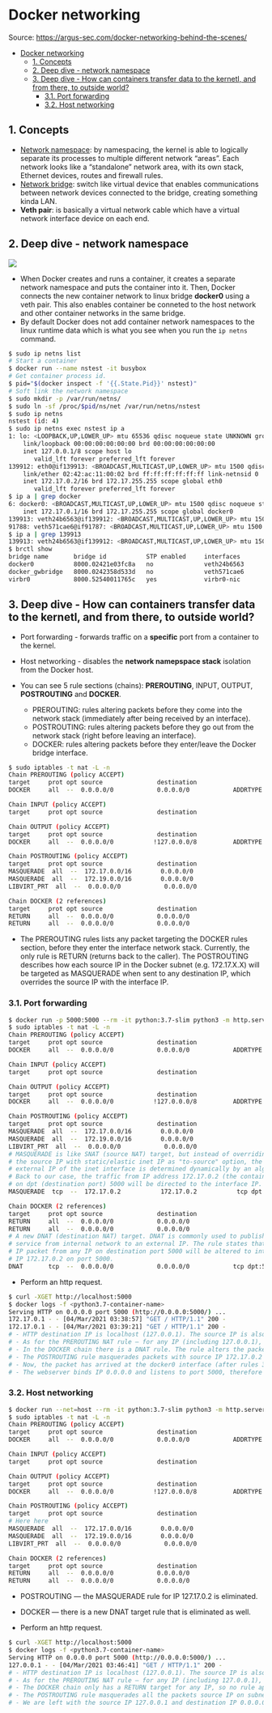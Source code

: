 # Docker networking

Source: https://argus-sec.com/docker-networking-behind-the-scenes/

- [Docker networking](#docker-networking)
  - [1. Concepts](#1-concepts)
  - [2. Deep dive - network namespace](#2-deep-dive---network-namespace)
  - [3. Deep dive - How can containers transfer data to the kernetl, and from there, to outside world?](#3-deep-dive---how-can-containers-transfer-data-to-the-kernetl-and-from-there-to-outside-world)
    - [3.1. Port forwarding](#31-port-forwarding)
    - [3.2. Host networking](#32-host-networking)

## 1. Concepts

- [Network namespace](https://man7.org/linux/man-pages/man8/ip-netns.8.html): by namespacing, the kernel is able to logically separate its processes to multiple different network “areas”. Each network looks like a “standalone” network area, with its own stack, Ethernet devices, routes and firewall rules.
- [Network bridge](https://wiki.archlinux.org/index.php/Network_bridge): switch like virtual device that enables communications between network devices connected to the bridge, creating something kinda LAN.
- **Veth pair**: is basically a virtual network cable which have a virtual network interface device on each end.

## 2. Deep dive - network namespace

![](https://res.cloudinary.com/practicaldev/image/fetch/s--tGvJLH6y--/c_limit%2Cf_auto%2Cfl_progressive%2Cq_auto%2Cw_880/https://dev-to-uploads.s3.amazonaws.com/i/pszchqfvcjpl13dextrc.png)

- When Docker creates and runs a container, it creates a separate network namespace and puts the container into it. Then, Docker connects the new container network to linux bridge **docker0** using a veth pair. This also enables container be conneted to the host network and other container networks in the same bridge.
- By default Docker does not add container network namespaces to the linux runtime data which is what you see when you run the `ip netns` command.

```bash
$ sudo ip netns list
# Start a container
$ docker run --name nstest -it busybox
# Get container process id.
$ pid="$(docker inspect -f '{{.State.Pid}}' nstest)"
# Soft link the network namespace
$ sudo mkdir -p /var/run/netns/
$ sudo ln -sf /proc/$pid/ns/net /var/run/netns/nstest
$ sudo ip netns
nstest (id: 4)
$ sudo ip netns exec nstest ip a
1: lo: <LOOPBACK,UP,LOWER_UP> mtu 65536 qdisc noqueue state UNKNOWN group default qlen 1000
    link/loopback 00:00:00:00:00:00 brd 00:00:00:00:00:00
    inet 127.0.0.1/8 scope host lo
       valid_lft forever preferred_lft forever
139912: eth0@if139913: <BROADCAST,MULTICAST,UP,LOWER_UP> mtu 1500 qdisc noqueue state UP group default
    link/ether 02:42:ac:11:00:02 brd ff:ff:ff:ff:ff:ff link-netnsid 0
    inet 172.17.0.2/16 brd 172.17.255.255 scope global eth0
       valid_lft forever preferred_lft forever
$ ip a | grep docker
6: docker0: <BROADCAST,MULTICAST,UP,LOWER_UP> mtu 1500 qdisc noqueue state UP group default
    inet 172.17.0.1/16 brd 172.17.255.255 scope global docker0
139913: veth24b6563@if139912: <BROADCAST,MULTICAST,UP,LOWER_UP> mtu 1500 qdisc noqueue master docker0 state UP group default
91788: veth571cae6@if91787: <BROADCAST,MULTICAST,UP,LOWER_UP> mtu 1500 qdisc noqueue master docker_gwbridge state UP group default
$ ip a | grep 139913
139913: veth24b6563@if139912: <BROADCAST,MULTICAST,UP,LOWER_UP> mtu 1500 qdisc noqueue master docker0 state UP group default
$ brctl show
bridge name       bridge id           STP enabled     interfaces
docker0           8000.02421e03fc8a   no              veth24b6563
docker_gwbridge   8000.0242358d533d   no              veth571cae6
virbr0            8000.52540011765c   yes             virbr0-nic
```

## 3. Deep dive - How can containers transfer data to the kernetl, and from there, to outside world?

- Port forwarding - forwards traffic on a **specific** port from a container to the kernel.
- Host networking - disables the **network namepspace stack** isolation from the Docker host.

- You can see 5 rule sections (chains): **PREROUTING**, INPUT, OUTPUT, **POSTROUTING** and **DOCKER**.
  - PREROUTING: rules altering packets before they come into the network stack (immediately after being received by an interface).
  - POSTROUTING: rules altering packets before they go out from the network stack (right before leaving an interface).
  - DOCKER: rules altering packets before they enter/leave the Docker bridge interface.

```bash
$ sudo iptables -t nat -L -n
Chain PREROUTING (policy ACCEPT)
target     prot opt source               destination
DOCKER     all  --  0.0.0.0/0            0.0.0.0/0            ADDRTYPE match dst-type LOCAL

Chain INPUT (policy ACCEPT)
target     prot opt source               destination

Chain OUTPUT (policy ACCEPT)
target     prot opt source               destination
DOCKER     all  --  0.0.0.0/0           !127.0.0.0/8          ADDRTYPE match dst-type LOCAL

Chain POSTROUTING (policy ACCEPT)
target     prot opt source               destination
MASQUERADE  all  --  172.17.0.0/16        0.0.0.0/0
MASQUERADE  all  --  172.19.0.0/16        0.0.0.0/0
LIBVIRT_PRT  all  --  0.0.0.0/0            0.0.0.0/0

Chain DOCKER (2 references)
target     prot opt source               destination
RETURN     all  --  0.0.0.0/0            0.0.0.0/0
RETURN     all  --  0.0.0.0/0            0.0.0.0/0
```

- The PREROUTING rules lists any packet targeting the DOCKER rules section, before they enter the interface network stack. Currently, the only rule is RETURN (returns back to the caller). The POSTROUTING describes how each source IP in the Docker subnet (e.g. 172.17.X.X) will be targeted as MASQUERADE when sent to any destination IP, which overrides the source IP with the interface IP.

### 3.1. Port forwarding

```bash
$ docker run -p 5000:5000 --rm -it python:3.7-slim python3 -m http.server 5000 --bind=0.0.0.0
$ sudo iptables -t nat -L -n
Chain PREROUTING (policy ACCEPT)
target     prot opt source               destination
DOCKER     all  --  0.0.0.0/0            0.0.0.0/0            ADDRTYPE match dst-type LOCAL

Chain INPUT (policy ACCEPT)
target     prot opt source               destination

Chain OUTPUT (policy ACCEPT)
target     prot opt source               destination
DOCKER     all  --  0.0.0.0/0           !127.0.0.0/8          ADDRTYPE match dst-type LOCAL

Chain POSTROUTING (policy ACCEPT)
target     prot opt source               destination
MASQUERADE  all  --  172.17.0.0/16        0.0.0.0/0
MASQUERADE  all  --  172.19.0.0/16        0.0.0.0/0
LIBVIRT_PRT  all  --  0.0.0.0/0            0.0.0.0/0
# MASQUERADE is like SNAT (source NAT) target, but instead of overriding
# the source IP with static/elastic inet IP as "to-source" option, the
# external IP of the inet interface is determined dynamically by an algorithm.
# Back to our case, the traffic from IP address 172.17.0.2 (the container IP)
# on dpt (destination port) 5000 will be directed to the interface IP.
MASQUERADE  tcp  --  172.17.0.2           172.17.0.2           tcp dpt:5000

Chain DOCKER (2 references)
target     prot opt source               destination
RETURN     all  --  0.0.0.0/0            0.0.0.0/0
RETURN     all  --  0.0.0.0/0            0.0.0.0/0
# A new DNAT (destination NAT) target. DNAT is commonly used to publish a
# service from internal network to an external IP. The rule states that each
# IP packet from any IP on destination port 5000 will be altered to internal
# IP 172.17.0.2 on port 5000.
DNAT       tcp  --  0.0.0.0/0            0.0.0.0/0            tcp dpt:5000 to:172.17.0.2:5000
```

- Perform an http request.

```bash
$ curl -XGET http://localhost:5000
$ docker logs -f <python3.7-container-name>
Serving HTTP on 0.0.0.0 port 5000 (http://0.0.0.0:5000/) ...
172.17.0.1 - - [04/Mar/2021 03:38:57] "GET / HTTP/1.1" 200 -
172.17.0.1 - - [04/Mar/2021 03:39:21] "GET / HTTP/1.1" 200 -
# - HTTP destination IP is localhost (127.0.0.1). The source IP is also localhost, and therefore the request is sent on the loopback interface.
# - As for the PREROUTING NAT rule – for any IP (including 127.0.0.1), an interface (e.g. loopback) chains the request to the DOCKER target.
# - In the DOCKER chain there is a DNAT rule. The rule alters the packet destination to 172.17.0.2:5000.
# - The POSTROUTING rule masquerades packets with source IP 172.17.0.2 and port 5000 by changing the source IP to the interface IP. As a result of this modification, the packet transfers through the docker0 interface.
# - Now, the packet has arrived at the docker0 interface (after rules 3+5 were applied on the packet). With the support of the veth tunnel, the gateway IP (172.17.0.1, which is effectively the packet source) now establishes a TCP connection with the container IP (172.17.0.2).
# - The webserver binds IP 0.0.0.0 and listens to port 5000, therefore it receives all the frames on its eth0 interface and answers the request.
```

### 3.2. Host networking

```bash
$ docker run --net=host --rm -it python:3.7-slim python3 -m http.server 5000 --bind=0.0.0.0
$ sudo iptables -t nat -L -n                                                                                                                                                                        ~
Chain PREROUTING (policy ACCEPT)
target     prot opt source               destination
DOCKER     all  --  0.0.0.0/0            0.0.0.0/0            ADDRTYPE match dst-type LOCAL

Chain INPUT (policy ACCEPT)
target     prot opt source               destination

Chain OUTPUT (policy ACCEPT)
target     prot opt source               destination
DOCKER     all  --  0.0.0.0/0           !127.0.0.0/8          ADDRTYPE match dst-type LOCAL

Chain POSTROUTING (policy ACCEPT)
target     prot opt source               destination
# Here here
MASQUERADE  all  --  172.17.0.0/16        0.0.0.0/0
MASQUERADE  all  --  172.19.0.0/16        0.0.0.0/0
LIBVIRT_PRT  all  --  0.0.0.0/0            0.0.0.0/0

Chain DOCKER (2 references)
target     prot opt source               destination
RETURN     all  --  0.0.0.0/0            0.0.0.0/0
RETURN     all  --  0.0.0.0/0            0.0.0.0/0
```

- POSTROUTING — the MASQUERADE rule for IP 127.17.0.2 is eliminated.
- DOCKER — there is a new DNAT target rule that is eliminated as well.

- Perform an http request.

```bash
$ curl -XGET http://localhost:5000
$ docker logs -f <python3.7-container-name>
Serving HTTP on 0.0.0.0 port 5000 (http://0.0.0.0:5000/) ...
127.0.0.1 - - [04/Mar/2021 03:46:41] "GET / HTTP/1.1" 200 -
# - HTTP destination IP is localhost (127.0.0.1). The source IP is also localhost, and therefore the request is sent on the loopback interface.
# - As for the PREROUTING NAT rule – for any IP (including 127.0.0.1), an interface (e.g. loopback) chains the request to the DOCKER target.
# - The DOCKER chain only has a RETURN target for any IP, so no rule applied here and the rule returns the routing decision to the caller target.
# - The POSTROUTING rule masquerades all the packets source IP on subnet 172.17.0.0/16 to the interface inet, the loopback interface IP (127.0.0.1).
# - We are left with the source IP 127.0.0.1 and destination IP 0.0.0.0 on port 5000, in the same network stack, which leaves the packet in the loopback interface and the webserver running as it would run on the OS kernel itself.
```
